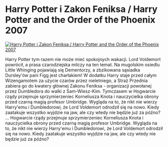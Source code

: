 Harry Potter i Zakon Feniksa / Harry Potter and the Order of the Phoenix 2007 
=============
[![Harry Potter i Zakon Feniksa / Harry Potter and the Order of the Phoenix 2007 ](http://vidos.pl/images/player.gif)](http://vidos.pl/harry-potter-i-zakon-feniksa-harry-potter-and-the-order-of-the-phoenix-2007)

 Harry Potter tym razem nie może mieć spokojnych wakacji. Lord Voldemort powrócił, a prasa czarodziejska milczy na ten temat. Na mugolskim osiedlu Little Whinging pojawiają się Dementorzy, a zbzikowana sąsiadka Dursley'ów pani Figg jest charłakiem! W dodatku Harry staje przed całym Wizengamotem za użycie czarów przez nieletniego, a Straż Przednia zabiera go do kwatery głównej Zakonu Feniksa - organizacji powołanej przez Dumbledora do walki z Sam-Wiesz-Kim. Tymczasem w Hogwarcie rządy przejmuje sprzymierzeniec Korneliusza Knota i nauczycielka obrony przed czarną magią profesor Umbridge. Wygląda na to, że nikt nie wierzy Harry'emu i Dumbledorowi, że Lord Voldemort odrodził się na nowo. Kiedy zaatakuje wszystko wyjdzie na jaw, ale czy wtedy nie będzie już za późno?  ... Hogwarcie rządy przejmuje sprzymierzeniec Korneliusza Knota i nauczycielka obrony przed czarną magią profesor Umbridge. Wygląda na to, że nikt nie wierzy Harry'emu i Dumbledorowi, że Lord Voldemort odrodził się na nowo. Kiedy zaatakuje wszystko wyjdzie na jaw, ale czy wtedy nie będzie już za późno?
